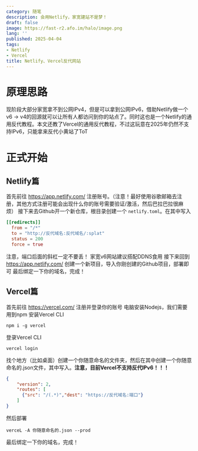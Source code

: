 ```yaml
---
category: 随笔
description: 会用Netlify，家宽建站不是梦！
draft: false
image: https://fast-r2.afo.im/halo/image.png
lang: ''
published: 2025-04-04
tags:
- Netlify
- Vercel
title: Netlify、Vercel反代网站
---
```

# 原理思路

现阶段大部分家宽拿不到公网IPv4，但是可以拿到公网IPv6，借助Netlify做一个v6 -> v4的回源就可以让所有人都访问到你的站点了。同时这也是一个Netlify的通用反代教程。本文还教了Vercel的通用反代教程，不过这玩意在2025年仍然不支持IPv6，只能拿来反代小黄站了ToT

# 正式开始

## Netlify篇

首先前往 https://app.netlify.com/ 注册账号。（注意！最好使用谷歌邮箱去注册，其他方式注册可能会出现什么你的账号需要验证/激活，然后巴拉巴拉很麻烦）
接下来去Github开一个新仓库，根目录创建一个 `netlify.toml`。在其中写入
```toml
[[redirects]]
  from = "/*"
  to = "http://反代域名:反代域名/:splat"
  status = 200
  force = true
```

注意，端口后面的斜杠一定不要丢！
家宽v6网站建议搭配DDNS食用
接下来回到 https://app.netlify.com/ 创建一个新项目，导入你刚创建的Github项目，部署即可
最后绑定一下你的域名，完成！

## Vercel篇

首先前往 https://vercel.com/ 注册并登录你的账号
电脑安装Nodejs，我们需要用到npm
安装Vercel CLI
```
npm i -g vercel
```
登录Vercel CLI
```
vercel login
```
找个地方（比如桌面）创建一个你随意命名的文件夹，然后在其中创建一个你随意命名的.json文件，其中写入。**注意，目前Vercel不支持反代IPv6！！！**
```json
{
    "version": 2,
    "routes": [
      {"src": "/(.*)","dest": "https://反代域名:端口"}
    ]
}
```
然后部署
```
verceL -A 你随意命名的.json --prod
```
最后绑定一下你的域名，完成！